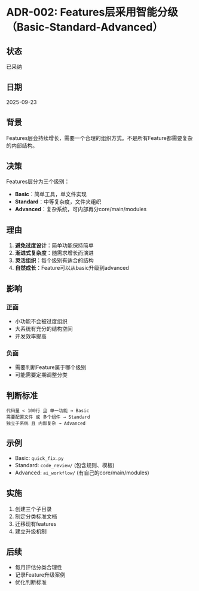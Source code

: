 # ADR-002: Features层采用智能分级（Basic-Standard-Advanced）

## 状态
已采纳

## 日期
2025-09-23

## 背景
Features层会持续增长，需要一个合理的组织方式。不是所有Feature都需要复杂的内部结构。

## 决策
Features层分为三个级别：
- **Basic**：简单工具，单文件实现
- **Standard**：中等复杂度，文件夹组织
- **Advanced**：复杂系统，可内部再分core/main/modules

## 理由
1. **避免过度设计**：简单功能保持简单
2. **渐进式复杂度**：随需求增长而演进
3. **灵活组织**：每个级别有适合的结构
4. **自然成长**：Feature可以从basic升级到advanced

## 影响
### 正面
- 小功能不会被过度组织
- 大系统有充分的结构空间
- 开发效率提高

### 负面
- 需要判断Feature属于哪个级别
- 可能需要定期调整分类

## 判断标准
```
代码量 < 100行 且 单一功能 → Basic
需要配置文件 或 多个组件 → Standard
独立子系统 且 内部复杂 → Advanced
```

## 示例
- Basic: `quick_fix.py`
- Standard: `code_review/` (包含规则、模板)
- Advanced: `ai_workflow/` (有自己的core/main/modules)

## 实施
1. 创建三个子目录
2. 制定分类标准文档
3. 迁移现有features
4. 建立升级机制

## 后续
- 每月评估分类合理性
- 记录Feature升级案例
- 优化判断标准